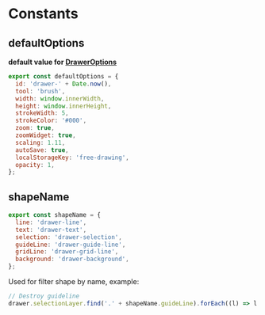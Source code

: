 # Constants

## defaultOptions

**default value for [DrawerOptions](../api/@types/drawer/type-aliases/DrawerOptions.html)**

```js
export const defaultOptions = {
  id: 'drawer-' + Date.now(),
  tool: 'brush',
  width: window.innerWidth,
  height: window.innerHeight,
  strokeWidth: 5,
  strokeColor: '#000',
  zoom: true,
  zoomWidget: true,
  scaling: 1.11,
  autoSave: true,
  localStorageKey: 'free-drawing',
  opacity: 1,
};
```

## shapeName

```js
export const shapeName = {
  line: 'drawer-line',
  text: 'drawer-text',
  selection: 'drawer-selection',
  guideLine: 'drawer-guide-line',
  gridLine: 'drawer-grid-line',
  background: 'drawer-background',
};
```

Used for filter shape by name, example:

```ts
// Destroy guideline
drawer.selectionLayer.find('.' + shapeName.guideLine).forEach((l) => l.destroy());
```
